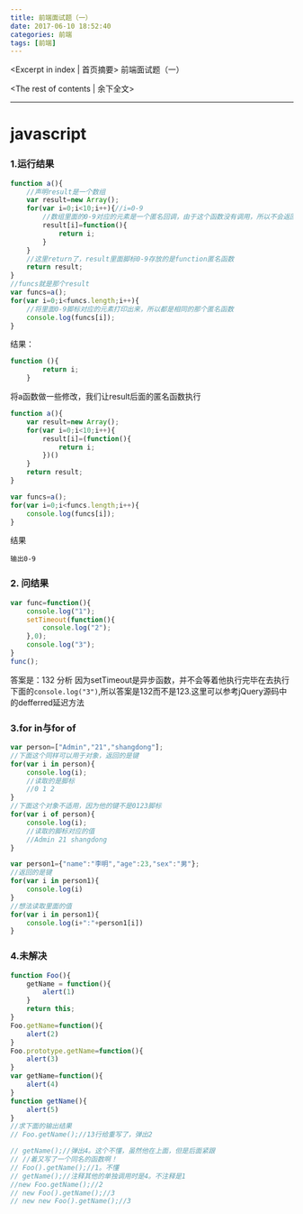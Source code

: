 ```yaml
---
title: 前端面试题（一）
date: 2017-06-10 18:52:40
categories: 前端
tags: [前端]
---
```

<Excerpt in index | 首页摘要> 
前端面试题（一）
<!-- more -->
<The rest of contents | 余下全文>

-----
# javascript
### 1.运行结果
```javascript
function a(){
    //声明result是一个数组
    var result=new Array();
    for(var i=0;i<10;i++){//i=0-9
        //数组里面的0-9对应的元素是一个匿名回调，由于这个函数没有调用，所以不会返回里面的i值
        result[i]=function(){
            return i;
        }
    }
    //这里return了，result里面脚标0-9存放的是function匿名函数
    return result;
}
//funcs就是那个result
var funcs=a();
for(var i=0;i<funcs.length;i++){
    //将里面0-9脚标对应的元素打印出来，所以都是相同的那个匿名函数
    console.log(funcs[i]);
}
```
结果：
```javascript
function (){
        return i;
    }
```
将a函数做一些修改，我们让result后面的匿名函数执行
```javascript
function a(){
    var result=new Array();
    for(var i=0;i<10;i++){
        result[i]=(function(){
            return i;
        })()
    }
    return result;
}

var funcs=a();
for(var i=0;i<funcs.length;i++){
    console.log(funcs[i]);
}
```
结果
```
输出0-9
```

### 2. 问结果
```javascript
var func=function(){
    console.log("1");
    setTimeout(function(){
        console.log("2");
    },0);
    console.log("3");
}
func();
```
答案是：132
分析
因为setTimeout是异步函数，并不会等着他执行完毕在去执行下面的`console.log("3")`,所以答案是132而不是123.这里可以参考jQuery源码中的defferred延迟方法

### 3.for in与for of
```javascript
var person=["Admin","21","shangdong"];
//下面这个同样可以用于对象，返回的是键
for(var i in person){
    console.log(i);
    //读取的是脚标
    //0 1 2
}
//下面这个对象不适用，因为他的键不是0123脚标
for(var i of person){
    console.log(i);
    //读取的脚标对应的值
    //Admin 21 shangdong
}

var person1={"name":"李明","age":23,"sex":"男"};
//返回的是键
for(var i in person1){
    console.log(i)
}
//想法读取里面的值
for(var i in person1){
    console.log(i+":"+person1[i])
}
```

### 4.未解决
```javascript
function Foo(){
    getName = function(){
        alert(1)
    }
    return this;
}
Foo.getName=function(){
    alert(2)
}
Foo.prototype.getName=function(){
    alert(3)
}
var getName=function(){
    alert(4)
}
function getName(){
    alert(5)
}
//求下面的输出结果
// Foo.getName();//13行给重写了，弹出2

// getName();//弹出4。这个不懂，虽然他在上面，但是后面紧跟
// //着又写了一个同名的函数啊！
// Foo().getName();//1。不懂
// getName();//注释其他的单独调用时是4。不注释是1
//new Foo.getName();//2
// new Foo().getName();//3
// new new Foo().getName();//3
```